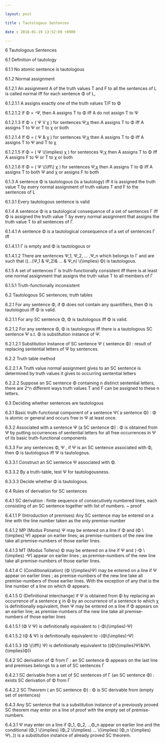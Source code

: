 ```yaml
---

layout: post

title : Tautologous Sentences

date : 2018-01-19 13:52:09 +0900

---
```


6	Tautologous Sentences

6.1	Definition of tautology

6.1.1	No atomic sentence is tautologous

6.1.2	Normal assignment

6.1.2.1	An assignment A of the truth values T and F to all the sentences of L is called normal iff for each sentence Φ of L,

6.1.2.1.1	A assigns exactly one of the truth values T/F to Φ

6.1.2.1.2	If Φ = -Ψ, then A assigns T to Φ iff A do not assign T to Ψ

6.1.2.1.3	If Φ = ( Ψ V χ ) for sentences Ψ,χ then A assigns T to Φ iff A assigns T to Ψ or T to χ or both

6.1.2.1.4	If Φ = ( Ψ & χ ) for sentences Ψ,χ then A assigns T to Φ iff A assigns T to Ψ and T to χ 

6.1.2.1.5	If Φ = ( Ψ \\(\implies\) χ ) for sentences Ψ,χ then A assigns T to Φ iff A assigns F to Ψ or T to χ or both

6.1.2.1.6	If Φ = ( Ψ \\(\iff\\) χ ) for sentences Ψ,χ then A assigns T to Φ iff A assigns T to both Ψ and χ or assigns F to both

6.1.3	A sentence Φ is tautologous (is a tautology) iff it is assigned the truth value T by every normal assignment of truth values T and F to the sentences of L

6.1.3.1	Every tautologous sentence is valid

6.1.4	A sentence Φ is a tautological consequence of a set of sentences Γ iff Φ is assigned the truth value T by every normal assignment that assigns the truth value T to all sentences of Γ.

6.1.4.1	A sentence Φ is a tautological consequence of a set of sentences Γ iff

6.1.4.1.1	Γ is empty and Φ is tautologous or

6.1.4.1.2	There are sentences Ψ_1, Ψ_2, … ,Ψ_n which belongs to Γ and are such that ((…(Ψ_1 & Ψ_2)& … & Ψ_n) \\(\implies\) Φ) is tautologous.

6.1.5	A set of sentences Γ is truth-functionally consistent iff there is at least one normal assignment that assigns the truth value T to all members of Γ

6.1.5.1	Truth-functionally inconsistent

6.2	Tautologous SC sentences; truth tables

6.2.1	For any sentence Φ, if Φ does not contain any quantifiers, then Φ is tautologous iff Φ is valid.

6.2.1.1	For any SC sentence Φ, Φ is tautologous iff Φ is valid.

6.2.1.2	For any sentence Φ, Φ is tautologous iff there is a tautologous SC sentence Ψ s.t. Φ is substitution instance of Ψ.

6.2.1.2.1	Substitution instance of SC sentence Ψ ( sentence Φ) : result of replacing sentential letters of Ψ by sentences.

6.2.2	Truth table method

6.2.2.1	A Truth value normal assignment gives to an SC sentence is determined by  truth values it gives to occurring sentential letters 

6.2.2.2	Suppose an SC sentence Φ containing n distinct sentential letters, there are 2^n different ways truth values T and F can be assigned to these n letters.

6.3	Deciding whether sentences are tautologous

6.3.1	Basic truth-functional component of a sentence Ψ( a sentence Φ) : Φ is atomic or general and occurs free in Ψ at least once.

6.3.2	Associated with a sentence Ψ (a SC sentence Φ) : Φ is obtained from Ψ by putting occurrences of sentential letters for all free occurrences in Ψ of its basic truth-functional components

6.3.3	For any sentences Φ, Ψ , if Ψ is an SC sentence associated with Φ, then Φ is tautologous iff Ψ is tautologous.

6.3.3.1	Construct an SC sentence Ψ associated with Φ.

6.3.3.2	By a truth-table, test Ψ for tautologousness.

6.3.3.3	Decide whether Φ is tautologous.

6.4	Rules of derivation for SC sentences

6.4.1	SC derivation : finite sequence of consecutively numbered lines, each consisting of an SC sentence together with list of numbers. ~ proof

6.4.1.1	P (Introduction of premises) Any SC sentence may be entered on a line with the line number taken as the only premise-number

6.4.1.2	MP (Modus Ponens) Ψ may be entered on a line if Φ and (Φ \\(\implies\) Ψ) appear on earlier lines; as premise-numbers of the new line take all premise-numbers of those earlier lines.

6.4.1.3	MT (Modus Tollens) Φ may be entered on a line if Ψ and (-Φ \\(\implies\) -Ψ) appear on earlier lines ; as premise-numbers of the new line take all premise-numbers of those earlier lines.

6.4.1.4	C (Conditionalization) (Φ \\(\implies\)Ψ) may be entered on a line if Ψ appear on earlier lines ; as premise-numbers of the new line take all premise-numbers of those earlier lines. With the exception of any that is the line number of a line on which Φ appears.

6.4.1.5	D (Definitional interchange) if Ψ is obtained from Φ by replacing an occurrence of a sentence χ in Φ by an occurrence of a sentence to which χ is definitionally equivalent, then Ψ may be entered on a line if Φ appears on an earlier line; as premise-numbers of the new line take all premise-numbers of those earlier lines

6.4.1.5.1	(Φ V Ψ) is definitionally equivalent to (-Φ\\(\implies\)-Ψ) 

6.4.1.5.2	(Φ & Ψ) is definitionally equivalent to -(Φ\\(\implies\)-Ψ) 

6.4.1.5.3	(Φ \\(\iff\\) Ψ) is definitionally equivalent to ((Φ\\(\implies\)Ψ)&(Ψ\\(\implies\)Φ)) 

6.4.2	SC derivation of Φ from Γ : an SC sentence Φ appears on the last line and premises belongs to a set of SC sentences Γ

6.4.2.1	SC derivable from a set of SC sentences of Γ (an SC sentence Φ) : exists SC derivation of Φ from Γ

6.4.2.2	SC Theorem ( an SC sentence Φ) : Φ is SC derivable from (empty set of sentences)

6.4.3	Any SC sentence that is a substitution instance of a previously proved SC theorem may enter on a line of proof with the empty set of premise-numbers.

6.4.3.1	Ψ may enter on a line if Φ_1, Φ_2, ..,Φ_n appear on earlier line and the conditional (Φ_1 \\(\implies\) (Φ_2 \\(\implies\) … \\(\implies\) (Φ_n \\(\implies\) Ψ)..)) is a substitution instance of already proved SC theorem.

